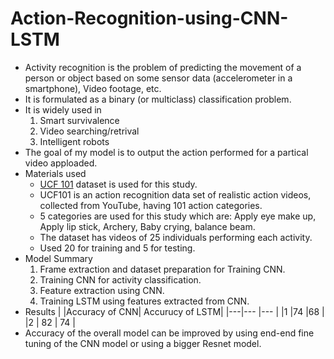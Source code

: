 # Action-Recognition-using-CNN-LSTM
- Activity recognition is the problem of predicting the movement of a person or object based on some sensor data (accelerometer in a smartphone), Video footage, etc.
- It is formulated as a binary (or multiclass) classification problem.
- It is widely used in    
  1. Smart survivalence
  2. Video searching/retrival
  3. Intelligent robots
- The goal of my model is to output the action performed for a partical video apploaded.
- Materials used
  - [UCF 101](https://www.crcv.ucf.edu/data/UCF101.php) dataset is used for this study.
  - UCF101 is an action recognition data set of realistic action videos, collected from YouTube, having 101 action categories.
  - 5 categories are used for this study which are: Apply eye make up, Apply lip stick, Archery, Baby crying, balance beam. 
  - The dataset has videos of 25 individuals performing each activity.
  - Used 20 for training and 5 for testing.
- Model Summary
  1. Frame extraction and dataset preparation for Training CNN.
  2. Training CNN for activity classification.
  3. Feature extraction using CNN.
  4. Training LSTM using features extracted from CNN.
- Results
  | |Accuracy of CNN| Accurucy of LSTM|
  |---|--- |--- |
  |1 |74 |68 |
  |2 | 82 | 74 |
- Accuracy of the overall model can be improved by using end-end fine tuning of the CNN model or using a bigger Resnet model. 

  


 
